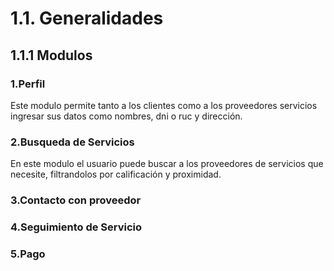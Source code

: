 # 1.1. Generalidades

## 1.1.1 Modulos

### 1.Perfil
  Este modulo permite tanto a los clientes como a los proveedores servicios ingresar sus datos como nombres, dni o ruc y dirección.

### 2.Busqueda de Servicios 
  En este modulo el usuario puede buscar a los proveedores de servicios que necesite, filtrandolos por calificación y proximidad.

### 3.Contacto con proveedor

### 4.Seguimiento de Servicio 

### 5.Pago
